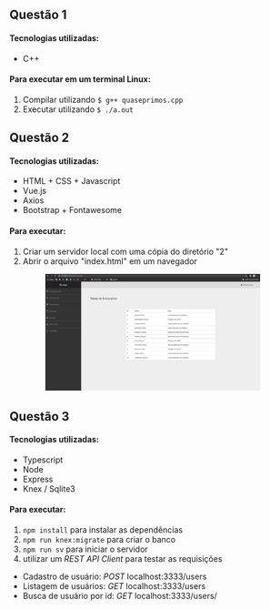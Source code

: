 ## Questão 1

#### Tecnologias utilizadas: 
* C++

#### Para executar em um terminal Linux:
1. Compilar utilizando `$ g++ quaseprimos.cpp`
2. Executar utilizando `$ ./a.out`

## Questão 2

#### Tecnologias utilizadas: 
* HTML + CSS + Javascript
* Vue.js
* Axios
* Bootstrap + Fontawesome

#### Para executar:
1. Criar um servidor local com uma cópia do diretório "2"
3. Abrir o arquivo "index.html" em um navegador

<p align="center">
  <img src="https://github.com/ricsonl/desaf_medyes/blob/master/2/Screenshot%20from%202020-07-14%2016-10-52.png" width="75%" /> <br>
</p>

## Questão 3

#### Tecnologias utilizadas: 
* Typescript
* Node
* Express
* Knex / Sqlite3


#### Para executar:
1. `npm install` para instalar as dependências
2. `npm run knex:migrate` para criar o banco
3. `npm run sv` para iniciar o servidor
4.  utilizar um _REST API Client_ para testar as requisições  
  * Cadastro de usuário: _POST_ localhost:3333/users  
  * Listagem de usuários: _GET_ localhost:3333/users  
  * Busca de usuário por id: _GET_ localhost:3333/users/<id>
